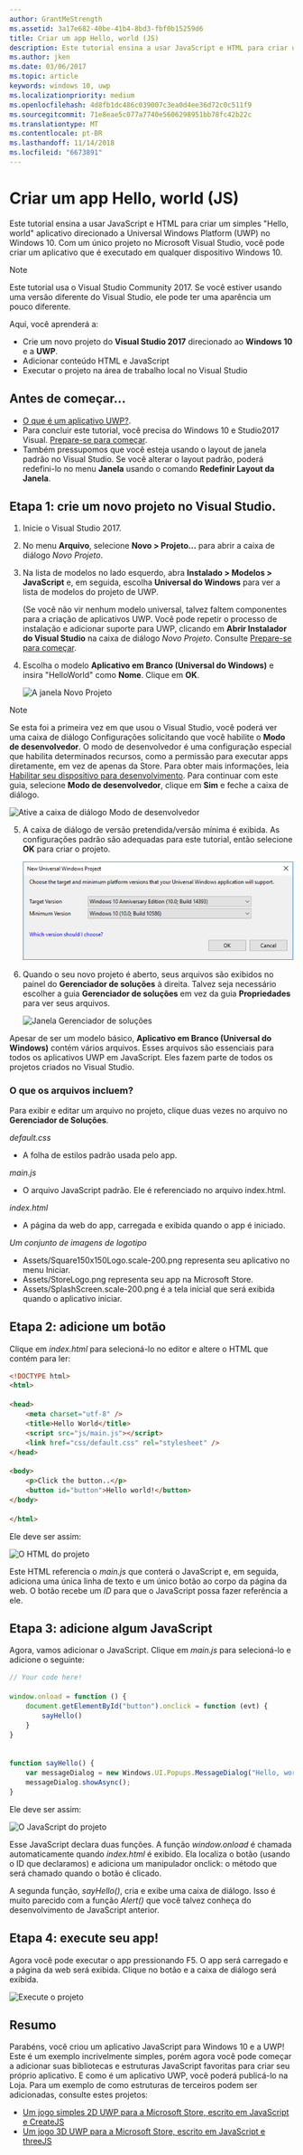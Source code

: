 ```yaml
---
author: GrantMeStrength
ms.assetid: 3a17e682-40be-41b4-8bd3-fbf0b15259d6
title: Criar um app Hello, world (JS)
description: Este tutorial ensina a usar JavaScript e HTML para criar um simples & \#0034; Olá, mundo & \#0034; destinado a Universal Windows Platform (UWP) no Windows 10.
ms.author: jken
ms.date: 03/06/2017
ms.topic: article
keywords: windows 10, uwp
ms.localizationpriority: medium
ms.openlocfilehash: 4d8fb1dc486c039007c3ea0d4ee36d72c0c511f9
ms.sourcegitcommit: 71e8eae5c077a7740e5606298951bb78fc42b22c
ms.translationtype: MT
ms.contentlocale: pt-BR
ms.lasthandoff: 11/14/2018
ms.locfileid: "6673891"
---
```

# <a name="create-a-hello-world-app-js"></a>Criar um app Hello, world (JS)

Este tutorial ensina a usar JavaScript e HTML para criar um simples "Hello, world" aplicativo direcionado a Universal Windows Platform (UWP) no Windows 10. Com um único projeto no Microsoft Visual Studio, você pode criar um aplicativo que é executado em qualquer dispositivo Windows 10.

> [!NOTE]
> Este tutorial usa o Visual Studio Community 2017. Se você estiver usando uma versão diferente do Visual Studio, ele pode ter uma aparência um pouco diferente.


Aqui, você aprenderá a:

-   Crie um novo projeto do **Visual Studio 2017** direcionado ao **Windows 10** e a **UWP**.
-   Adicionar conteúdo HTML e JavaScript
-   Executar o projeto na área de trabalho local no Visual Studio

## <a name="before-you-start"></a>Antes de começar...

-   [O que é um aplicativo UWP?](universal-application-platform-guide.md).
-   Para concluir este tutorial, você precisa do Windows 10 e Studio2017 Visual. [Prepare-se para começar](get-set-up.md).
-   Também pressupomos que você esteja usando o layout de janela padrão no Visual Studio. Se você alterar o layout padrão, poderá redefini-lo no menu **Janela** usando o comando **Redefinir Layout da Janela**.

## <a name="step-1-create-a-new-project-in-visual-studio"></a>Etapa 1: crie um novo projeto no Visual Studio.

1.  Inicie o Visual Studio 2017.

2.  No menu **Arquivo**, selecione **Novo > Projeto...** para abrir a caixa de diálogo *Novo Projeto*.

3.  Na lista de modelos no lado esquerdo, abra **Instalado > Modelos > JavaScript** e, em seguida, escolha **Universal do Windows** para ver a lista de modelos do projeto de UWP.

    (Se você não vir nenhum modelo universal, talvez faltem componentes para a criação de aplicativos UWP. Você pode repetir o processo de instalação e adicionar suporte para UWP, clicando em **Abrir Instalador do Visual Studio** na caixa de diálogo *Novo Projeto*. Consulte [Prepare-se para começar](get-set-up.md).

4.  Escolha o modelo **Aplicativo em Branco (Universal do Windows)** e insira "HelloWorld" como **Nome**. Clique em **OK**.

    ![A janela Novo Projeto](images/win10-js-01.png)

> [!NOTE]
> Se esta foi a primeira vez em que usou o Visual Studio, você poderá ver uma caixa de diálogo Configurações solicitando que você habilite o **Modo de desenvolvedor**. O modo de desenvolvedor é uma configuração especial que habilita determinados recursos, como a permissão para executar apps diretamente, em vez de apenas da Store. Para obter mais informações, leia [Habilitar seu dispositivo para desenvolvimento](enable-your-device-for-development.md). Para continuar com este guia, selecione **Modo de desenvolvedor**, clique em **Sim** e feche a caixa de diálogo.

 ![Ative a caixa de diálogo Modo de desenvolvedor](images/win10-cs-00.png)

5.  A caixa de diálogo de versão pretendida/versão mínima é exibida. As configurações padrão são adequadas para este tutorial, então selecione **OK** para criar o projeto.

    ![Janela Gerenciador de soluções](images/win10-cs-02.png)

6.  Quando o seu novo projeto é aberto, seus arquivos são exibidos no painel do **Gerenciador de soluções** à direita. Talvez seja necessário escolher a guia **Gerenciador de soluções** em vez da guia **Propriedades** para ver seus arquivos.

    ![Janela Gerenciador de soluções](images/win10-js-02.png)

Apesar de ser um modelo básico, **Aplicativo em Branco (Universal do Windows)** contém vários arquivos. Esses arquivos são essenciais para todos os aplicativos UWP em JavaScript. Eles fazem parte de todos os projetos criados no Visual Studio.


### <a name="whats-in-the-files"></a>O que os arquivos incluem?

Para exibir e editar um arquivo no projeto, clique duas vezes no arquivo no **Gerenciador de Soluções**. 

*default.css*

-  A folha de estilos padrão usada pelo app.

*main.js*

- O arquivo JavaScript padrão. Ele é referenciado no arquivo index.html.

*index.html*

- A página da web do app, carregada e exibida quando o app é iniciado.

*Um conjunto de imagens de logotipo*
-   Assets/Square150x150Logo.scale-200.png representa seu aplicativo no menu Iniciar.
-   Assets/StoreLogo.png representa seu app na Microsoft Store.
-   Assets/SplashScreen.scale-200.png é a tela inicial que será exibida quando o aplicativo iniciar.

## <a name="step-2-adding-a-button"></a>Etapa 2: adicione um botão

Clique em *index.html* para selecioná-lo no editor e altere o HTML que contém para ler:

```html
<!DOCTYPE html>
<html>

<head>
    <meta charset="utf-8" />
    <title>Hello World</title>
    <script src="js/main.js"></script>
    <link href="css/default.css" rel="stylesheet" />
</head>

<body>
    <p>Click the button..</p>
    <button id="button">Hello world!</button>
</body>

</html>
```

Ele deve ser assim:

 ![O HTML do projeto](images/win10-js-03.png)

Este HTML referencia o *main.js* que conterá o JavaScript e, em seguida, adiciona uma única linha de texto e um único botão ao corpo da página da web. O botão recebe um *ID* para que o JavaScript possa fazer referência a ele.


## <a name="step-3-adding-some-javascript"></a>Etapa 3: adicione algum JavaScript

Agora, vamos adicionar o JavaScript. Clique em *main.js* para selecioná-lo e adicione o seguinte:

```javascript
// Your code here!

window.onload = function () {
    document.getElementById("button").onclick = function (evt) {
        sayHello()
    }
}


function sayHello() {
    var messageDialog = new Windows.UI.Popups.MessageDialog("Hello, world!", "Alert");
    messageDialog.showAsync();
}

```

Ele deve ser assim:

 ![O JavaScript do projeto](images/win10-js-04.png)

Esse JavaScript declara duas funções. A função *window.onload* é chamada automaticamente quando *index.html* é exibido. Ela localiza o botão (usando o ID que declaramos) e adiciona um manipulador onclick: o método que será chamado quando o botão é clicado.

A segunda função, *sayHello()*, cria e exibe uma caixa de diálogo. Isso é muito parecido com a função *Alert()* que você talvez conheça do desenvolvimento de JavaScript anterior.


## <a name="step-4-run-the-app"></a>Etapa 4: execute seu app!

Agora você pode executar o app pressionando F5. O app será carregado e a página da web será exibida. Clique no botão e a caixa de diálogo será exibida.

 ![Execute o projeto](images/win10-js-05.png)



## <a name="summary"></a>Resumo


Parabéns, você criou um aplicativo JavaScript para Windows 10 e a UWP! Este é um exemplo incrivelmente simples, porém agora você pode começar a adicionar suas bibliotecas e estruturas JavaScript favoritas para criar seu próprio aplicativo. E como é um aplicativo UWP, você poderá publicá-lo na Loja. Para um exemplo de como estruturas de terceiros podem ser adicionadas, consulte estes projetos:

* [Um jogo simples 2D UWP para a Microsoft Store, escrito em JavaScript e CreateJS](get-started-tutorial-game-js2d.md)
* [Um jogo 3D UWP para a Microsoft Store, escrito em JavaScript e threeJS](get-started-tutorial-game-js3d.md)


